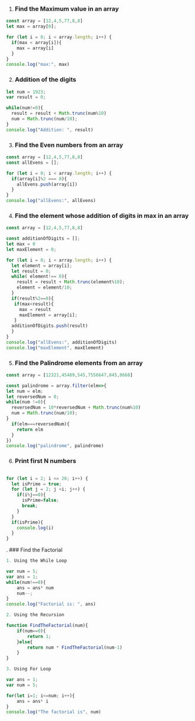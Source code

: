 1. ### Find the Maximum value in an array

```javascript
const array = [12,4,5,77,8,8]
let max = array[0]; 

for (let i = 0; i < array.length; i++) {
  if(max < array[i]){
    max = array[i]
  }
}
console.log("max:", max)
```
2. ### Addition of the digits 

```javascript
let num = 1923;
var result = 0;

while(num!=0){
  result = result + Math.trunc(num%10) 
  num = Math.trunc(num/10);
}
console.log("Addition: ", result)
```
3. ### Find the Even numbers from an array 

```javascript
const array = [12,4,5,77,8,8]
const allEvens = [];

for (let i = 0; i < array.length; i++) {
  if(array[i]%2 === 0){
    allEvens.push(array[i])
  }
}
console.log("allEvens:", allEvens)
```
4. ### Find the element whose addition of digits in max in an array 

```javascript
const array = [12,4,5,77,8,8]

const additionOfDigits = [];
let max = 0
let maxElement = 0;

for (let i = 0; i < array.length; i++) {
  let element = array[i];
  let result = 0;
  while( element!== 0){
    result = result + Math.trunc(element%10);
    element = element/10;
  }
  if(result%2==0){
   if(max<result){
     max = result
     maxElement = array[i];
   } 
  additionOfDigits.push(result)
  }
}
console.log("allEvens:", additionOfDigits)
console.log("maxElement", maxElement)
```

5. ### Find the Palindrome elements from an array 

```javascript
const array = [12321,45489,545,7556647,845,8668]

const palindrome = array.filter(elm=>{
let num = elm;
let reversedNum = 0;
while(num !=0){
  reversedNum = 10*reversedNum + Math.trunc(num%10)
  num = Math.trunc(num/10);
}
  if(elm===reversedNum){
    return elm
  }
})
console.log("palindrome", palindrome)
```
6. ### Print first N numbers 

```javascript

for (let i = 2; i <= 20; i++) {
  let isPrime = true;
  for (let j = 2; j <i; j++) {
    if(i%j==0){
      isPrime=false;
      break;
    }    
  }
  if(isPrime){
    console.log(i)
  }
}
```

. ### Find the Factorial 

```javascript
1. Using the While Loop

var num = 5;
var ans = 1;
while(num!==0){
	ans = ans* num
	num--;
}
console.log("Factorial is: ", ans)

2. Using the Recursion

function FindTheFactorial(num){
	if(num==0){
		return 1;
	}else{
		return num * FindTheFactorial(num-1)
	}
}

3. Using For Loop 

var ans = 1;
var num = 5;

for(let i=1; i<=num; i++){
	ans = ans* i
}
console.log("The factorial is", num)
```

